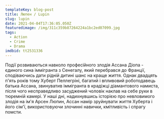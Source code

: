 ```yaml
---
templateKey: blog-post
title: Люпен / Lupin
slug: lupin
date: 2021-04-04T17:36:05.050Z
featuredimage: /img/311c359b87264224a1bc2ed07099.jpg
tags:
  - Action
  - Crime
  - Drama
imdbid: tt2531336
---
```

Події розвиваються навколо професійного злодія Ассана Діопа - єдиного сина іммігранта з Сенегалу, який перебрався до Франції, сподіваючись дати рідній дитині шанс на краще життя. Однак двадцять п'ять років тому Хуберт Пеллегріні, багатий і впливовий роботодавець батька Ассана, звинуватив іммігранта в крадіжці діамантового намиста, після чого несправедливо засуджений чоловік наклав на себе руки в тюремній камері. У наші дні, надихнувшись історією про невловимого злодія на ім'я Арсен Люпин, Ассан намір зруйнувати життя Хуберта і його сім'ї, використовуючи злочинні навички, кмітливість і спрагу помсти.